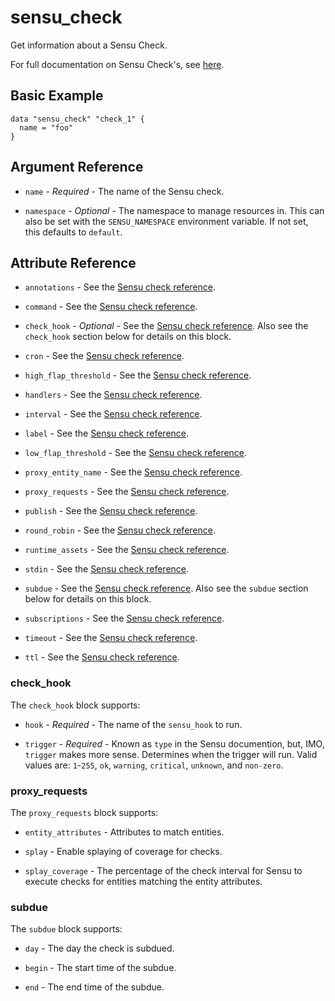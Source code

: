 # sensu_check

Get information about a Sensu Check.

For full documentation on Sensu Check's, see [here](https://docs.sensu.io/sensu-go/latest/reference/checks).

## Basic Example

```hcl
data "sensu_check" "check_1" {
  name = "foo"
}
```

## Argument Reference

* `name` - *Required* - The name of the Sensu check.

* `namespace` - *Optional* - The namespace to manage resources in. This can
  also be set with the `SENSU_NAMESPACE` environment variable. If not set,
  this defaults to `default`.

## Attribute Reference

* `annotations` - See the [Sensu check reference](https://docs.sensu.io/sensu-go/latest/reference/checks/#metadata-attributes).

* `command` - See the [Sensu check reference](https://docs.sensu.io/sensu-go/latest/reference/checks/#check-attributes).

* `check_hook` - *Optional* - See the [Sensu check reference](https://docs.sensu.io/sensu-go/latest/reference/checks/#check-attributes).
  Also see the `check_hook` section below for details on this block.

* `cron` - See the [Sensu check reference](https://docs.sensu.io/sensu-go/latest/reference/checks/#check-attributes).

* `high_flap_threshold` - See the [Sensu check reference](https://docs.sensu.io/sensu-go/latest/reference/checks/#check-attributes).

* `handlers` - See the [Sensu check reference](https://docs.sensu.io/sensu-go/latest/reference/checks/#check-attributes).

* `interval` - See the [Sensu check reference](https://docs.sensu.io/sensu-go/latest/reference/checks/#check-attributes).

* `label` - See the [Sensu check reference](https://docs.sensu.io/sensu-go/latest/reference/checks/#metadata-attributes).

* `low_flap_threshold` - See the [Sensu check reference](https://docs.sensu.io/sensu-go/latest/reference/checks/#check-attributes).

* `proxy_entity_name` - See the [Sensu check reference](https://docs.sensu.io/sensu-go/latest/reference/checks/#check-attributes).

* `proxy_requests` - See the [Sensu check reference](https://docs.sensu.io/sensu-go/latest/reference/checks/#check-attributes).

* `publish` - See the [Sensu check reference](https://docs.sensu.io/sensu-go/latest/reference/checks/#check-attributes).

* `round_robin` - See the [Sensu check reference](https://docs.sensu.io/sensu-go/latest/reference/checks/#check-attributes).

* `runtime_assets` - See the [Sensu check reference](https://docs.sensu.io/sensu-go/latest/reference/checks/#check-attributes).

* `stdin` - See the [Sensu check reference](https://docs.sensu.io/sensu-go/latest/reference/checks/#check-attributes).

* `subdue` - See the [Sensu check reference](https://docs.sensu.io/sensu-go/latest/reference/checks/#check-attributes).
  Also see the `subdue` section below for details on this block.

* `subscriptions` - See the [Sensu check reference](https://docs.sensu.io/sensu-go/latest/reference/checks/#check-attributes).

* `timeout` - See the [Sensu check reference](https://docs.sensu.io/sensu-go/latest/reference/checks/#check-attributes).

* `ttl` - See the [Sensu check reference](https://docs.sensu.io/sensu-go/latest/reference/checks/#check-attributes).

### check_hook

The `check_hook` block supports:

* `hook` - *Required* - The name of the `sensu_hook` to run.

* `trigger` - *Required* - Known as `type` in the Sensu documention, but, IMO,
  `trigger` makes more sense. Determines when the trigger will run. Valid values
  are: `1`-`255`, `ok`, `warning`, `critical`, `unknown`, and `non-zero`.

### proxy_requests

The `proxy_requests` block supports:

* `entity_attributes` - Attributes to match entities.

* `splay` - Enable splaying of coverage for checks.

* `splay_coverage` - The percentage of the check interval for Sensu to execute
  checks for entities matching the entity attributes.

### subdue

The `subdue` block supports:

* `day` - The day the check is subdued.

* `begin` - The start time of the subdue.

* `end` - The end time of the subdue.
